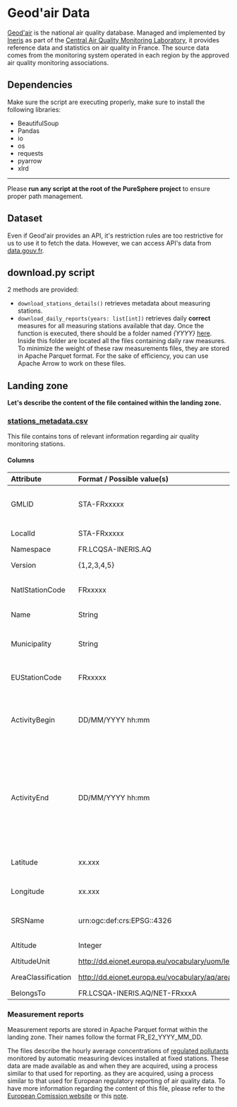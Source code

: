 # Geod'air Data

[Geod'air](https://www.geodair.fr/) is the national air quality database. Managed and implemented by [Ineris](https://www.ineris.fr/fr) as part of the [Central Air Quality Monitoring Laboratory](https://www.lcsqa.org/fr), it provides reference data and statistics on air quality in France. The source data comes from the monitoring system operated in each region by the approved air quality monitoring associations.

## Dependencies
Make sure the script are executing properly, make sure to install the following libraries:
- BeautifulSoup
- Pandas
- io
- os
- requests
- pyarrow
- xlrd

---
Please **run any script at the root of the PureSphere project** to ensure proper path management.

## Dataset
Even if Geod'air provides an API, it's restriction rules are too restrictive for us to use it to fetch the data. However, we can access API's data from [data.gouv.fr](https://files.data.gouv.fr/lcsqa/concentrations-de-polluants-atmospheriques-reglementes/temps-reel/).

## download.py script
2 methods are provided:
- ```download_stations_details()``` retrieves metadata about measuring stations.
- ```download_daily_reports(years: list[int])``` retrieves daily **correct** measures for all measuring stations available that day. Once the function is executed, there should be a folder named *{YYYY}* [here](../../data/air-quality/). Inside this folder are located all the files containing daily raw measures. To minimize the weight of these raw measurements files, they are stored in Apache Parquet format. For the sake of efficiency, you can use Apache Arrow to work on these files.

## Landing zone
**Let's describe the content of the file contained within the landing zone.**

### [stations_metadata.csv](data/landing/air-quality)
This file contains tons of relevant information regarding air quality monitoring stations.

#### Columns
| Attribute | Format / Possible value(s) | Description|
|:----------|:-------|:-----------|
|GMLID |STA-FRxxxxx | Geographic Markup Language identifier |
|LocalId | STA-FRxxxxx | Identical to GMLID |
|Namespace | FR.LCQSA-INERIS.AQ | Namespace |
|Version | {1,2,3,4,5} | Database version |
|NatlStationCode | FRxxxxx | National station code |
|Name | String | Name of the station
|Municipality | String | Municipality where the station is located | 
|EUStationCode | FRxxxxx | European station code |
|ActivityBegin | DD/MM/YYYY hh:mm | Date at which the air quality monitoring activity started |
|ActivityEnd | DD/MM/YYYY hh:mm | Date at which the air quality monitoring activity ended (Null if the station is still monitoring air quality) | 
|Latitude | xx.xxx | Latitude of station's location |
|Longitude | xx.xxx | Longitude of station's location |
|SRSName | urn:ogc:def:crs:EPSG::4326 | [Spatial Reference System](https://en.wikipedia.org/wiki/Spatial_reference_system) |
|Altitude | Integer | Altitude of the station |
|AltitudeUnit | http://dd.eionet.europa.eu/vocabulary/uom/length/m | [Meters](http://dd.eionet.europa.eu/vocabulary/uom/length/m) | 
|AreaClassification | http://dd.eionet.europa.eu/vocabulary/aq/areaclassification/{rural|rural-nearcity|rural-regional|rural-remote|suburban|urban} | Type of area where the station is located |
|BelongsTo | FR.LCSQA-INERIS.AQ/NET-FRxxxA | |

### Measurement reports
Measurement reports are stored in Apache Parquet format within the landing zone. Their names follow the format FR_E2_YYYY_MM_DD.

The files describe the hourly average concentrations of [regulated pollutants](https://www.geodair.fr/sites/default/files/media-files/2022-05/liste_polluants.pdf) monitored by automatic measuring devices installed at fixed stations. These data are made available as and when they are acquired, using a process similar to that used for reporting. as they are acquired, using a process similar to that used for European regulatory reporting of air quality data. To have more information regarding the content of this file, please refer to the [European Comission website](https://environment.ec.europa.eu/topics/air/air-quality/data-and-reporting_en) or this [note](https://www.data.gouv.fr/fr/datasets/r/e72510b3-ed3b-450f-987b-7d6a250636b0).
